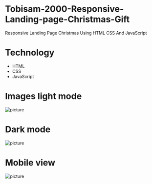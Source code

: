 # Tobisam-2000-Responsive-Landing-page-Christmas-Gift
Responsive Landing Page Christmas Using HTML CSS And JavaScript 

# Technology 
* HTML
* CSS
* JavaScript

# Images light mode
![picture](https://github.com/Tobisam-2000/Tobisam-2000-Responsive-Landing-page-Christmas-Gift/blob/main/lightmode.jpg)

# Dark mode
![picture](https://github.com/Tobisam-2000/Tobisam-2000-Responsive-Landing-page-Christmas-Gift/blob/main/darkmode.jpg)

# Mobile view
![picture](https://github.com/Tobisam-2000/Tobisam-2000-Responsive-Landing-page-Christmas-Gift/blob/main/mobile.jpg)
